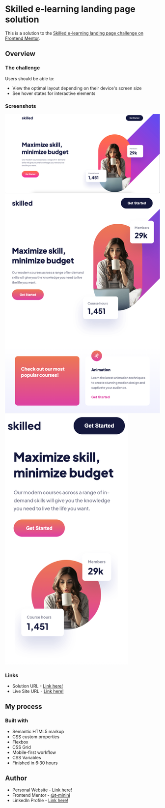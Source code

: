 # Skilled e-learning landing page solution

This is a solution to the [Skilled e-learning landing page challenge on Frontend Mentor](https://www.frontendmentor.io/challenges/skilled-elearning-landing-page-S1ObDrZ8q).

## Overview

### The challenge

Users should be able to:

- View the optimal layout depending on their device's screen size
- See hover states for interactive elements

### Screenshots

![desktop](./assets/screenshot-desktop.png)
![ipad](./assets/screenshot-ipad.png)
![iphone](./assets/screenshot-mobile.png)

### Links

- Solution URL - [Link here!](https://www.frontendmentor.io/solutions/skilled-elearning-landing-page-dgiwIXNBH6)
- Live Site URL - [Link here!](https://t-minini.github.io/skilled-elearning-landing-page/)

## My process

### Built with

- Semantic HTML5 markup
- CSS custom properties
- Flexbox
- CSS Grid
- Mobile-first workflow
- CSS Variables
- Finished in 6:30 hours

## Author

- Personal Website - [Link here!](https://www.tuliominini.com)
- Frontend Mentor - [@t-minini](https://www.frontendmentor.io/profile/t-minini)
- LinkedIn Profile - [Link here!](https://www.linkedin.com/in/tulio-minini/)
